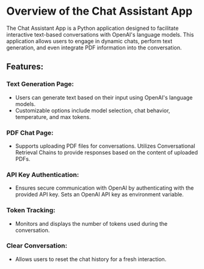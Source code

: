 # Overview of the Chat Assistant App
The Chat Assistant App is a Python application designed to facilitate interactive text-based conversations with OpenAI's language models. This application allows users to engage in dynamic chats, perform text generation, and even integrate PDF information into the conversation.

## Features:

### Text Generation Page:
-	Users can generate text based on their input using OpenAI's language models.
-	Customizable options include model selection, chat behavior, temperature, and max tokens.

### PDF Chat Page:
-	Supports uploading PDF files for conversations. Utilizes Conversational Retrieval Chains to provide responses based on the content of uploaded PDFs.

### API Key Authentication:
-	Ensures secure communication with OpenAI by authenticating with the provided API key. Sets an OpenAI API key as environment variable.

### Token Tracking:
-	Monitors and displays the number of tokens used during the conversation.

### Clear Conversation:
-	Allows users to reset the chat history for a fresh interaction.
